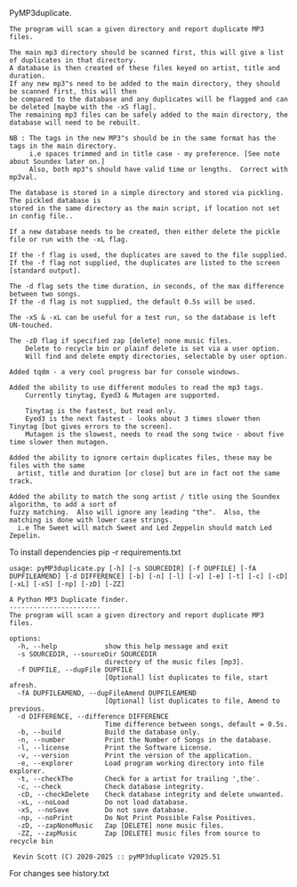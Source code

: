  PyMP3duplicate.

    The program will scan a given directory and report duplicate MP3 files.
    
    The main mp3 directory should be scanned first, this will give a list of duplicates in that directory.
    A database is then created of these files keyed on artist, title and duration.
    If any new mp3"s need to be added to the main directory, they should be scanned first, this will then
    be compared to the database and any duplicates will be flagged and can be deleted [maybe with the -xS flag].
    The remaining mp3 files can be safely added to the main directory, the database will need to be rebuilt.
    
    NB : The tags in the new MP3"s should be in the same format has the tags in the main directory.
         i.e spaces trimmed and in title case - my preference. [See note about Soundex later on.]
         Also, both mp3"s should have valid time or lengths.  Correct with mp3val.
    
    The database is stored in a simple directory and stored via pickling.  The pickled database is
    stored in the same directory as the main script, if location not set in config file..
    
    If a new database needs to be created, then either delete the pickle file or run with the -xL flag.
    
    If the -f flag is used, the duplicates are saved to the file supplied.
    If the -f flag not supplied, the duplicates are listed to the screen [standard output].
    
    The -d flag sets the time duration, in seconds, of the max difference between two songs.
    If the -d flag is not supplied, the default 0.5s will be used.
    
    The -xS & -xL can be useful for a test run, so the database is left UN-touched.
    
    The -zD flag if specified zap [delete] none music files.
        Delete to recycle bin or plainf delete is set via a user option.
        Will find and delete empty directories, selectable by user option.
    
    Added tqdm - a very cool progress bar for console windows.
    
    Added the ability to use different modules to read the mp3 tags.
        Currently tinytag, Eyed3 & Mutagen are supported.
    
        Tinytag is the fastest, but read only.
        Eyed3 is the next fastest - looks about 3 times slower then Tinytag [but gives errors to the screen].
        Mutagen is the slowest, needs to read the song twice - about five time slower then mutagen.
    
    Added the ability to ignore certain duplicates files, these may be files with the same
      artist, title and duration [or close] but are in fact not the same track.
    
    Added the ability to match the song artist / title using the Soundex algorithm, to add a sort of
    fuzzy matching.  Also will ignore any leading "the".  Also, the matching is done with lower case strings.
      i.e The Sweet will match Sweet and Led Zeppelin should match Led Zepelin.

To install dependencies pip -r requirements.txt

    usage: pyMP3duplicate.py [-h] [-s SOURCEDIR] [-f DUPFILE] [-fA DUPFILEAMEND] [-d DIFFERENCE] [-b] [-n] [-l] [-v] [-e] [-t] [-c] [-cD] [-xL] [-xS] [-np] [-zD] [-ZZ]
    
    A Python MP3 Duplicate finder.
    -----------------------
    The program will scan a given directory and report duplicate MP3 files.
    
    options:
      -h, --help            show this help message and exit
      -s SOURCEDIR, --sourceDir SOURCEDIR
                            directory of the music files [mp3].
      -f DUPFILE, --dupFile DUPFILE
                            [Optional] list duplicates to file, start afresh.
      -fA DUPFILEAMEND, --dupFileAmend DUPFILEAMEND
                            [Optional] list duplicates to file, Amend to previous.
      -d DIFFERENCE, --difference DIFFERENCE
                            Time difference between songs, default = 0.5s.
      -b, --build           Build the database only.
      -n, --number          Print the Number of Songs in the database.
      -l, --license         Print the Software License.
      -v, --version         Print the version of the application.
      -e, --explorer        Load program working directory into file explorer.
      -t, --checkThe        Check for a artist for trailing ',the'.
      -c, --check           Check database integrity.
      -cD, --checkDelete    Check database integrity and delete unwanted.
      -xL, --noLoad         Do not load database.
      -xS, --noSave         Do not save database.
      -np, --noPrint        Do Not Print Possible False Positives.
      -zD, --zapNoneMusic   Zap [DELETE] none music files.
      -ZZ, --zapMusic       Zap [DELETE] music files from source to recycle bin
    
     Kevin Scott (C) 2020-2025 :: pyMP3duplicate V2025.51

For changes see history.txt
